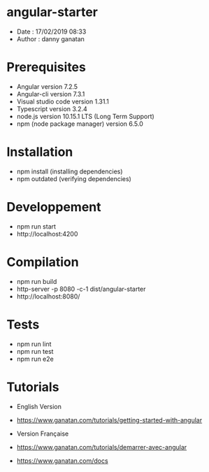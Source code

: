 # angular-starter
- Date : 17/02/2019 08:33
- Author : danny ganatan

# Prerequisites
- Angular version 7.2.5
- Angular-cli version 7.3.1
- Visual studio code version 1.31.1
- Typescript version 3.2.4
- node.js version 10.15.1 LTS (Long Term Support)
- npm (node package manager) version 6.5.0

# Installation
- npm install (installing dependencies)
- npm outdated (verifying dependencies)

# Developpement
- npm run start
- http://localhost:4200

# Compilation 
- npm run build
- http-server -p 8080 -c-1 dist/angular-starter 
- http://localhost:8080/

# Tests
- npm run lint
- npm run test
- npm run e2e

# Tutorials
- English Version 
- https://www.ganatan.com/tutorials/getting-started-with-angular

- Version Française 
- https://www.ganatan.com/tutorials/demarrer-avec-angular

- https://www.ganatan.com/docs

